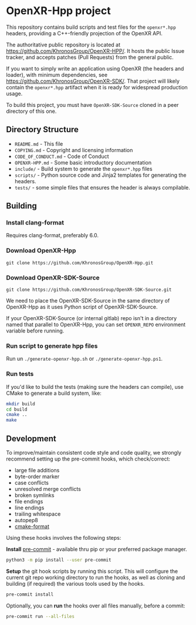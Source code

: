 # OpenXR-Hpp project

This repository contains build scripts and test files for the `openxr*.hpp`
headers, providing a C++-friendly projection of the OpenXR API.

The authoritative public repository is located at
<https://github.com/KhronosGroup/OpenXR-HPP/>. It hosts the public Issue
tracker, and accepts patches (Pull Requests) from the general public.

If you want to simply write an application using OpenXR (the headers and
loader), with minimum dependencies, see
<https://github.com/KhronosGroup/OpenXR-SDK/>. That project will likely contain
the `openxr*.hpp` artifact when it is ready for widespread production usage.

To build this project, you must have `OpenXR-SDK-Source` cloned in a peer
directory of this one.

## Directory Structure

- `README.md` - This file
- `COPYING.md` - Copyright and licensing information
- `CODE_OF_CONDUCT.md` - Code of Conduct
- `OPENXR-HPP.md` - Some basic introductory documentation
- `include/` - Build system to generate the `openxr*.hpp` files
- `scripts/` - Python source code and Jinja2 templates for generating the
  headers.
- `tests/` - some simple files that ensures the header is always compilable.

## Building

### Install clang-format

Requires clang-format, preferably 6.0.

### Download OpenXR-Hpp

```shell
git clone https://github.com/KhronosGroup/OpenXR-Hpp.git
```

### Download OpenXR-SDK-Source

```shell
git clone https://github.com/KhronosGroup/OpenXR-SDK-Source.git
```

We need to place the OpenXR-SDK-Source in the same directory
of OpenXR-Hpp as it uses Python script of OpenXR-SDK-Source.

If your OpenXR-SDK-Source (or internal gitlab) repo
isn't in a directory named that parallel to OpenXR-Hpp, you can set `OPENXR_REPO`
environment variable before running.

### Run script to generate hpp files

Run un `./generate-openxr-hpp.sh` or `./generate-openxr-hpp.ps1`. 

### Run tests

If you'd like to build the tests (making sure the headers can compile),
use CMake to generate a build system, like:

```sh
mkdir build
cd build
cmake ..
make
```

## Development

To improve/maintain consistent code style and code quality, we strongly
recommend setting up the pre-commit hooks, which check/correct:

- large file additions
- byte-order marker
- case conflicts
- unresolved merge conflicts
- broken symlinks
- file endings
- line endings
- trailing whitespace
- autopep8
- [cmake-format][]

Using these hooks involves the following steps:

**Install** [pre-commit][] - available thru pip or your
preferred package manager.

```sh
python3 -m pip install --user pre-commit
```

**Setup** the git hook scripts by running this script. This will configure the
current git repo working directory to run the hooks, as well as cloning and
building (if required) the various tools used by the hooks.

```sh
pre-commit install
```

Optionally, you can **run** the hooks over all files manually, before a commit:

```sh
pre-commit run --all-files
```

[cmake-format]: https://cmake-format.readthedocs.io
[pre-commit]: https://pre-commit.com/

